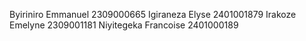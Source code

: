  Byiriniro Emmanuel  2309000665
  Igiraneza Elyse    2401001879
  Irakoze   Emelyne  2309001181
  Niyitegeka Francoise 2401000189
